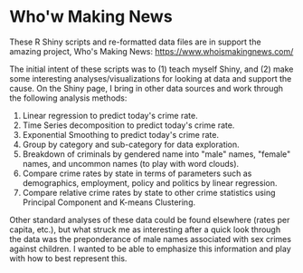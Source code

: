 # Who'w Making News
These R Shiny scripts and re-formatted data files are in support the amazing project, Who's Making News: https://www.whoismakingnews.com/

The initial intent of these scripts was to (1) teach myself Shiny, and (2) make some interesting analyses/visualizations for looking at data and support the cause.  On the Shiny page, I bring in other data sources and work through the following analysis methods:

1. Linear regression to predict today's crime rate.
2. Time Series decomposition to predict today's crime rate.
3. Exponential Smoothing to predict today's crime rate.
4. Group by category and sub-category for data exploration.
5. Breakdown of criminals by gendered name into "male" names, "female" names, and uncommon names (to play with word clouds).
6. Compare crime rates by state in terms of parameters such as demographics, employment, policy and politics by linear regression.
7. Compare relative crime rates by state to other crime statistics using Principal Component and K-means Clustering.

Other standard analyses of these data could be found elsewhere (rates per capita, etc.), but what struck me as interesting after a quick look through the data was the preponderance of male names associated with sex crimes against children.  I wanted to be able to emphasize this information and play with how to best represent this.
